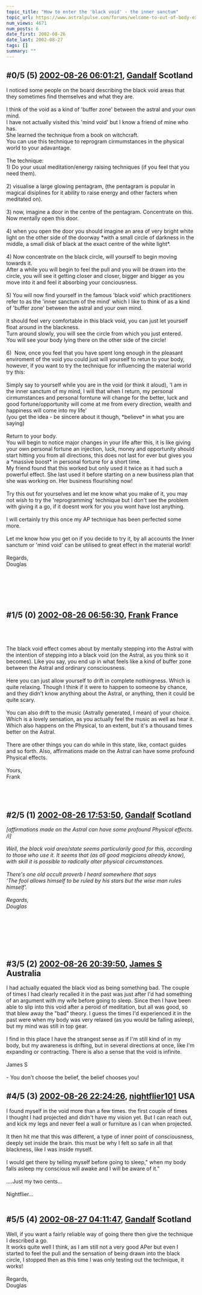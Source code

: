 ```yaml
---
topic_title: "How to enter the 'black void' - the inner sanctum"
topic_url: https://www.astralpulse.com/forums/welcome-to-out-of-body-experiences!/how-to-enter-the-black-void-the-inner-sanctum
num_views: 4671
num_posts: 6
date_first: 2002-08-26
date_last: 2002-08-27
tags: []
summary: ""
---
```


## \#0/5 (5) [2002-08-26 06:01:21](https://www.astralpulse.com/forums/index.php?msg=117471), [Gandalf](https://www.astralpulse.com/forums/profile/?u=850) Scotland ##
<section>
I noticed some people on the board describing the black void areas that they sometimes find themselves and what they are.
<br>
<br>
I think of the void as a kind of 'buffer zone' between the astral and your own mind.
<br>
I have not actually visited this 'mind void' but I know a friend of mine who has.
<br>
She learned the technique from a book on witchcraft.
<br>
You can use this technique to reprogram cirmumstances in the physical world to your adavantage.
<br>
<br>
The technique:
<br>
1) Do your usual meditation/energy raising techniques (if you feel that you need them).
<br>
<br>
2) visualise a large glowing pentagram, (the pentagram is popular in magical disiplines for it ability to raise energy and other facters when meditated on).
<br>
<br>
3) now, imagine a door in the centre of the pentagram. Concentrate on this.
<br>
Now mentally open this door.
<br>
<br>
4) when you open the door you should imagine an area of very bright white light on the other side of the doorway *with a small circle of darkness in the middle, a small disk of black at the exact centre of the white light*.
<br>
<br>
4) Now concentrate on the black circle, will yourself to begin moving towards it.
<br>
After a while you will begin to feel the pull and you will be drawn into the circle, you will see it getting closer and closer, bigger and bigger as you move into it and feel it absorbing your conciousness.
<br>
<br>
5) You will now find yourself in the famous 'black void' which practitioners refer to as the 'inner sanctum of the mind' which I like to think of as a kind of 'buffer zone' between the astral and your own mind.
<br>
<br>
It should feel very comfortable in this black void, you can just let yourself float around in the blackness.
<br>
Turn around slowly, you will see the circle from which you just entered.
<br>
You will see your body lying there on the other side of the circle!
<br>
<br>
6)  Now, once you feel that you have spent long enough in the pleasant enviroment of the void you could just will yourself to retun to your body, however, if you want to try the technique for influencing the material world try this:
<br>
<br>
Simply say to yourself while you are in the void (or think it aloud), 'I am in the inner sanctum of my mind, I will that when I return, my personal cirmumstances and personal forntune will change for the better, luck and good fortune/opportunity will come at me from every direction, wealth and happiness will come into my life'
<br>
(you get the idea - be sincere about it though, *believe* in what you are saying)
<br>
<br>
Return to your body.
<br>
You will begin to notice major changes in your life after this, it is like giving your own personal fortune an injection, luck, money and opportunity should start hitting you from all directions, this does not last for ever but gives you a *massive boost* in personal fortune for a short time.
<br>
My friend found that this worked but only used it twice as it had such a powerful effect. She last used it before starting on a new business plan that she was working on. Her business flourishing now!
<br>
<br>
Try this out for yourselves and let me know what you make of it, you may not wish to try the 'reprogramming' technique but I don't see the problem with giving it a go, if it doesnt work for you you wont have lost anything.
<br>
<br>
I will certainly try this once my AP technique has been perfected some more.
<br>
<br>
Let me know how you get on if you decide to try it, by all accounts the Inner sanctum or 'mind void' can be utilised to great effect in the material world!
<br>
<br>
Regards,
<br>
Douglas
<br>
<br>
<br>
<br>
<br>
<br>
</section>

## \#1/5 (0) [2002-08-26 06:56:30](https://www.astralpulse.com/forums/index.php?msg=11191), [Frank](https://www.astralpulse.com/forums/profile/?u=359) France ##
<section>
<br>
<br>
<br>
The black void effect comes about by mentally stepping into the Astral with the intention of stepping into a black void (on the Astral, as you think so it becomes). Like you say, you end up in what feels like a kind of buffer zone between the Astral and ordinary consciousness.
<br>
<br>
Here you can just allow yourself to drift in complete nothingness. Which is quite relaxing. Though I think if it were to happen to someone by chance, and they didn't know anything about the Astral, or anything, then it could be quite scary.
<br>
<br>
You can also drift to the music (Astrally generated, I mean) of your choice. Which is a lovely sensation, as you actually feel the music as well as hear it. Which also happens on the Physical, to an extent, but it's a thousand times better on the Astral.
<br>
<br>
There are other things you can do while in this state, like, contact guides and so forth. Also, affirmations made on the Astral can have some profound Physical effects.
<br>
<br>
Yours,
<br>
Frank
<br>
<br>
<br>
<br>
</section>

## \#2/5 (1) [2002-08-26 17:53:50](https://www.astralpulse.com/forums/index.php?msg=11234), [Gandalf](https://www.astralpulse.com/forums/profile/?u=850) Scotland ##
<section>
<i>
 [affirmations made on the Astral can have some profound Physical effects.
 <br>
 /i]
 <br>
 <br>
 Well, the black void area/state seems particularily good for this, according to those who use it. It seems that (as all good magicians already know), with skill it is possible to radically alter physical circumstances.
 <br>
 <br>
 There's one old occult proverb I heard somewhere that says
 <br>
 'The fool allows himself to be ruled by his stars but the wise man rules himself'.
 <br>
 <br>
 Regards,
 <br>
 Douglas
 <br>
 <br>
 <br>
 <br>
 <br>
 <br>
 <br>
</i>
</section>

## \#3/5 (2) [2002-08-26 20:39:50](https://www.astralpulse.com/forums/index.php?msg=11242), [James S](https://www.astralpulse.com/forums/profile/?u=759) Australia ##
<section>
I had actually equated the black viod as being something bad. The couple of times I had clearly recalled it in the past was just after I'd had something of an argument with my wife before going to sleep. Since then I have been able to slip into this void after a peroid of meditation, but all was good, so that blew away the "bad" theory. I guess the times I'd experienced it in the past were when my body was very relaxed (as you would be falling asleep), but my mind was still in top gear.
<br>
<br>
I find in this place I have the strangest sense as if I'm still kind of in my body, but my awareness is drifting, but in several directions at once, like I'm expanding or contracting. There is also a sense that the void is infinite.
<br>
<br>
James S
<br>
<br>
- You don't choose the belief, the belief chooses you!
</section>

## \#4/5 (3) [2002-08-26 22:24:26](https://www.astralpulse.com/forums/index.php?msg=11244), [nightflier101](https://www.astralpulse.com/forums/profile/?u=495) USA ##
<section>
I found myself in the void more than a few times. the first couple of times
<br>
I thought I had projected and didn't have my vision yet. But I can reach out,
<br>
and kick my legs and never feel a wall or furniture as I can when projected.
<br>
<br>
It then hit me that this was different, a type of inner point of consciousness,
<br>
deeply set inside the brain. this must be why I felt so safe in all that
<br>
blackness, like I was inside myself.
<br>
<br>
I would get there by telling myself before going to sleep," when my body
<br>
falls asleep my conscious will awake and I will be aware of it."
<br>
<br>
....Just my two cents...
<br>
<br>
Nightflier...
<br>
<br>
</section>

## \#5/5 (4) [2002-08-27 04:11:47](https://www.astralpulse.com/forums/index.php?msg=11256), [Gandalf](https://www.astralpulse.com/forums/profile/?u=850) Scotland ##
<section>
Well, if you want a fairly reliable way of going there then give the technique I described a go.
<br>
It works quite well I think, as I am still not a very good APer but even I started to feel the pull and the sensation of being drawn into the black circle, I stopped then as this time I was only testing out the technique, it works!
<br>
<br>
Regards,
<br>
Douglas
<br>
<br>
</section>